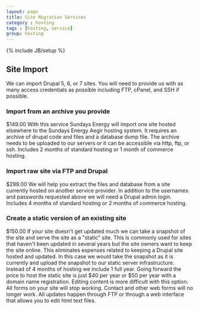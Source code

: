 ```yaml
---
layout: page
title: Site Migration Services
category : hosting
tags : [hosting, service]
group: hosting
---
```

{% include JB/setup %}

## Site Import

We can import Drupal 5, 6, or 7 sites. You will need to provide us with as many access credentials as possible including FTP, cPanel, and SSH if possible.

### Import from an archive you provide
$149.00
With this service Sundays Energy will import one site hosted elsewhere to the Sundays Energy Aegir hosting system. It requires an archive of drupal code and files and a database dump file. The archive needs to be uploaded to our servers or it can be accessible via http, ftp, or ssh. Includes 2 months of standard hosting or 1 month of commerce hosting.

### Import raw site via FTP and Drupal

$299.00
We will help you extract the files and database from a site currently hosted on another service provider. In addition to the usernames and passwords requested above we will need a Drupal admin login. Includes 4 months of standard hosting or 2 months of commerce hosting.

### Create a static version of an existing site

$150.00
If your site doesn't get updated much we can take a snapshot of the site and serve the site as a "static" site. This is commonly used for sites that haven't been updated in several years but the site owners want to keep the site online. This eliminates expenses related to keeping a Drupal site hosted and updated. In this case we would take the snapshot as it is currently and upload the snapshot to our static server infrastructure. Instead of 4 months of hosting we include 1 full year. Going forward the price to host the static site is just $40 per year or $50 per year with a domain name registration. Editing content is more difficult with this option. All forms on your site will stop working. Contact and other web forms will no longer work. All updates happen through FTP or through a web interface that allows you to edit html text files.

